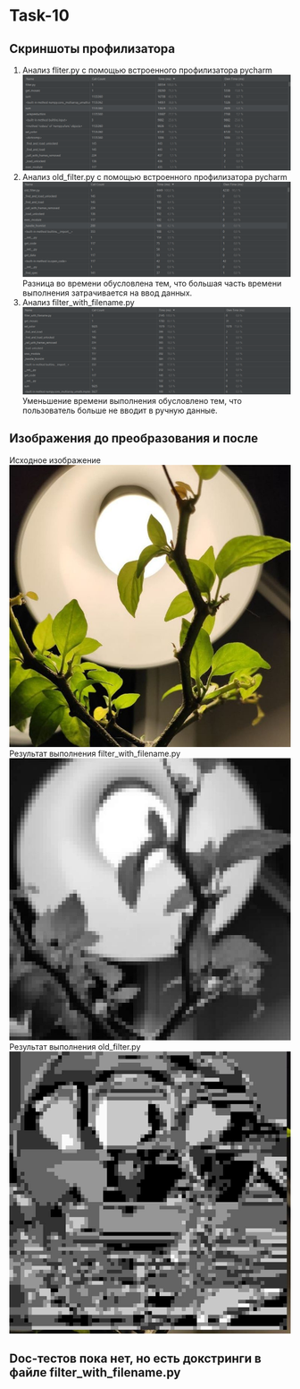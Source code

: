 # Task-10
## Скриншоты профилизатора
1) Анализ fliter.py с помощью встроенного профилизатора pycharm 
![img.png](screenshot1.png)
2) Анализ old_filter.py с помощью встроенного профилизатора pycharm
![img.png](screenshot2.png)
Разница во времени обусловлена тем, что большая часть времени выполнения затрачивается на ввод данных.
3) Анализ filter_with_filename.py 
![img.png](screenshot_3.png)
Уменьшение времени выполнения обусловлено тем, что пользователь больше не вводит в ручную данные.

## Изображения до преобразования и после
Исходное изображение
![](img1.jpg)
Результат выполнения filter_with_filename.py
![](res.jpg)
Результат выполнения old_filter.py
![](res1.jpg)

## Doc-тестов пока нет, но есть докстринги в файле filter_with_filename.py